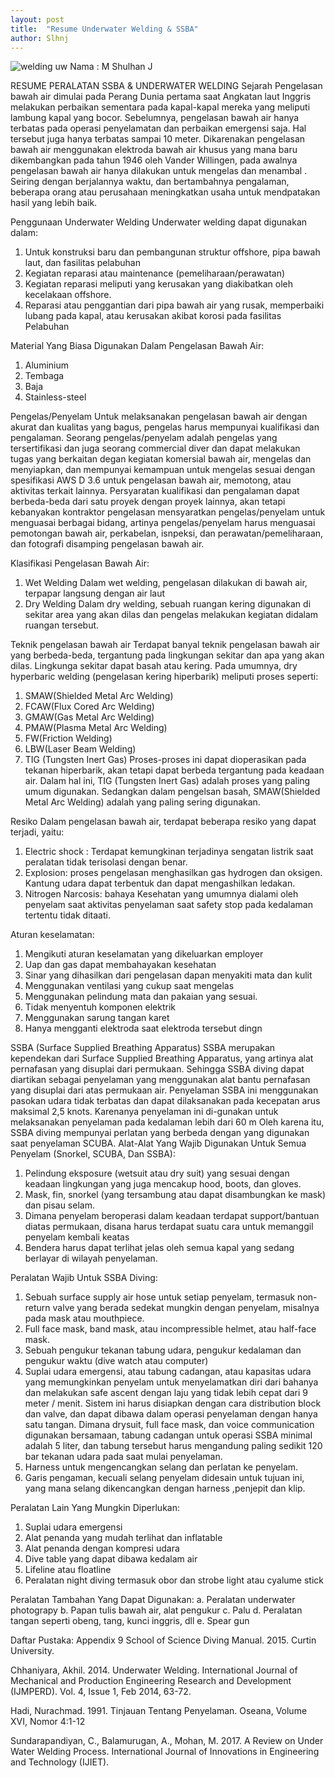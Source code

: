 ```yaml
---
layout: post
title:  "Resume Underwater Welding & SSBA"
author: Slhnj
---
```

![welding uw](https://live.staticflickr.com/65535/49174126032_8744230f39_n.jpg)
Nama 		: M Shulhan J

RESUME PERALATAN SSBA & UNDERWATER WELDING
Sejarah
Pengelasan bawah air dimulai pada Perang Dunia pertama saat Angkatan laut Inggris melakukan perbaikan sementara pada kapal-kapal mereka yang meliputi lambung kapal yang bocor. Sebelumnya, pengelasan bawah air  hanya terbatas pada operasi penyelamatan dan perbaikan emergensi saja. Hal tersebut juga hanya terbatas sampai 10 meter.
Dikarenakan pengelasan bawah air menggunakan elektroda bawah air khusus yang mana baru dikembangkan pada tahun 1946 oleh Vander Willingen, pada awalnya pengelasan bawah air hanya dilakukan untuk mengelas dan menambal . Seiring dengan berjalannya waktu, dan bertambahnya pengalaman, beberapa orang atau perusahaan meningkatkan usaha untuk mendpatakan hasil yang lebih baik.

Penggunaan Underwater Welding
Underwater welding dapat digunakan dalam:
1.	Untuk konstruksi baru dan pembangunan struktur offshore, pipa bawah laut, dan fasilitas pelabuhan
2.	Kegiatan reparasi atau maintenance (pemeliharaan/perawatan)
3.	Kegiatan reparasi meliputi yang kerusakan yang diakibatkan oleh kecelakaan offshore.
4.	Reparasi atau penggantian dari pipa bawah air yang rusak, memperbaiki lubang pada kapal, atau kerusakan akibat korosi pada fasilitas Pelabuhan

Material Yang Biasa Digunakan Dalam Pengelasan Bawah Air:
1.	Aluminium
2.	Tembaga
3.	Baja
4.	Stainless-steel

Pengelas/Penyelam
Untuk melaksanakan pengelasan bawah air dengan akurat dan kualitas yang bagus, pengelas harus mempunyai kualifikasi dan pengalaman. Seorang pengelas/penyelam adalah pengelas yang tersertifikasi dan juga seorang commercial diver dan dapat melakukan tugas yang berkaitan degan kegiatan komersial bawah air, mengelas dan menyiapkan, dan mempunyai kemampuan untuk mengelas sesuai dengan spesifikasi AWS D 3.6 untuk pengelasan bawah air, memotong, atau aktivitas terkait lainnya. Persyaratan kualifikasi dan pengalaman dapat berbeda-beda dari satu proyek dengan proyek lainnya, akan tetapi kebanyakan kontraktor pengelasan mensyaratkan pengelas/penyelam untuk menguasai berbagai bidang, artinya pengelas/penyelam harus menguasai pemotongan bawah air, perkabelan, isnpeksi, dan perawatan/pemeliharaan, dan fotografi disamping pengelasan bawah air.

Klasifikasi Pengelasan Bawah Air:
1.	Wet Welding
Dalam wet welding, pengelasan dilakukan di bawah air, terpapar langsung dengan air laut
2.	Dry Welding
Dalam dry welding, sebuah ruangan kering digunakan di sekitar area yang akan dilas dan pengelas melakukan kegiatan didalam ruangan tersebut.


Teknik pengelasan bawah air
Terdapat banyal teknik pengelasan bawah air yang berbeda-beda, tergantung pada lingkungan sekitar dan apa yang akan dilas. Lingkunga sekitar dapat basah atau kering. Pada umumnya, dry hyperbaric welding (pengelasan kering hiperbarik) meliputi proses seperti: 
1.	SMAW(Shielded Metal Arc Welding)
2.	FCAW(Flux Cored Arc Welding)
3.	GMAW(Gas Metal Arc Welding)
4.	PMAW(Plasma Metal Arc Welding)
5.	FW(Friction Welding)
6.	LBW(Laser Beam Welding)
7.	TIG (Tungsten Inert Gas)
Proses-proses ini dapat dioperasikan pada tekanan hiperbarik, akan tetapi dapat berbeda tergantung pada keadaan air. Dalam hal ini, TIG (Tungsten Inert Gas) adalah proses yang paling umum digunakan. Sedangkan dalam pengelsan basah, SMAW(Shielded Metal Arc Welding) adalah yang paling sering digunakan.


Resiko
Dalam pengelasan bawah air, terdapat beberapa resiko yang dapat terjadi, yaitu:
1.	Electric shock	: Terdapat kemungkinan terjadinya sengatan listrik saat peralatan tidak terisolasi dengan benar.
2.	Explosion: proses pengelasan menghasilkan gas hydrogen dan oksigen. Kantung udara dapat terbentuk dan dapat mengashilkan ledakan.
3.	Nitrogen Narcosis: bahaya Kesehatan yang umumnya dialami oleh penyelam saat aktivitas penyelaman saat safety stop pada kedalaman tertentu tidak ditaati.

Aturan keselamatan:
1.	Mengikuti aturan keselamatan yang dikeluarkan employer
2.	Uap dan gas dapat membahayakan kesehatan
3.	Sinar yang dihasilkan dari pengelasan dapan menyakiti mata dan kulit
4.	Menggunakan ventilasi yang cukup saat mengelas
5.	Menggunakan pelindung mata dan pakaian yang sesuai.
6.	Tidak menyentuh komponen elektrik
7.	Menggunakan sarung tangan karet
8.	Hanya mengganti elektroda saat elektroda tersebut dingn

SSBA (Surface Supplied Breathing Apparatus)
SSBA merupakan kependekan dari Surface Supplied Breathing Apparatus, yang artinya alat pernafasan yang disuplai dari permukaan. Sehingga SSBA diving dapat diartikan sebagai penyelaman yang menggunakan alat bantu pernafasan yang disuplai dari atas permukaan air. Penyelaman SSBA ini menggunakan pasokan udara tidak terbatas dan dapat dilaksanakan pada kecepatan arus maksimal 2,5 knots. Karenanya penyelaman ini di-gunakan untuk melaksanakan penyelaman pada kedalaman lebih dari 60 m Oleh karena itu, SSBA diving mempunyai perlatan yang berbeda dengan yang digunakan saat penyelaman SCUBA.
Alat-Alat Yang Wajib Digunakan Untuk Semua Penyelam (Snorkel, SCUBA, Dan SSBA):
1.	Pelindung eksposure (wetsuit atau dry suit) yang sesuai dengan keadaan lingkungan yang juga mencakup hood, boots, dan gloves.
2.	Mask, fin, snorkel (yang tersambung atau dapat disambungkan ke mask) dan pisau selam.
3.	Dimana penyelam beroperasi dalam keadaan terdapat support/bantuan diatas permukaan, disana harus terdapat suatu cara untuk memanggil penyelam kembali keatas
4.	Bendera harus dapat terlihat jelas oleh semua kapal yang sedang berlayar di wilayah penyelaman.

Peralatan Wajib Untuk SSBA Diving:
1.	Sebuah surface supply air hose untuk setiap penyelam, termasuk non-return valve yang berada sedekat mungkin dengan penyelam, misalnya pada mask atau mouthpiece.
2.	Full face mask, band mask, atau incompressible helmet, atau half-face mask.
3.	Sebuah pengukur tekanan tabung udara, pengukur kedalaman dan pengukur waktu (dive watch atau computer)
4.	Suplai udara emergensi, atau  tabung cadangan, atau kapasitas udara yang memungkinkan penyelam untuk menyelamatkan diri dari bahanya dan melakukan safe ascent dengan laju yang tidak lebih cepat dari 9 meter / menit. Sistem ini harus disiapkan dengan cara distribution block dan valve, dan dapat dibawa dalam operasi penyelaman dengan hanya satu tangan. Dimana drysuit, full face mask, dan voice communication digunakan bersamaan, tabung cadangan untuk operasi SSBA minimal adalah 5 liter, dan tabung tersebut harus mengandung paling sedikit 120 bar tekanan udara pada saat mulai penyelaman.
5.	Harness untuk mengencangkan selang dan perlatan ke penyelam.
6.	Garis pengaman, kecuali selang penyelam didesain untuk tujuan ini, yang mana selang dikencangkan dengan harness ,penjepit dan klip.
 
Peralatan Lain Yang Mungkin Diperlukan:
1.	Suplai udara emergensi
2.	Alat penanda yang mudah terlihat dan inflatable
3.	Alat penanda dengan kompresi udara
4.	Dive table yang dapat dibawa kedalam air
5.	Lifeline atau floatline
6.	Peralatan night diving termasuk obor dan strobe light atau cyalume stick


Peralatan Tambahan Yang Dapat Digunakan:
a.	Peralatan underwater photograpy
b.	Papan tulis bawah air, alat pengukur
c.	Palu
d.	Peralatan tangan seperti obeng, tang, kunci inggris, dll
e.	Spear gun 



Daftar Pustaka:
Appendix 9 School of Science Diving Manual. 2015. Curtin University.

Chhaniyara, Akhil. 2014. Underwater Welding. International Journal of Mechanical and Production Engineering Research and Development (IJMPERD). Vol. 4, Issue 1, Feb 2014, 63-72. 

Hadi, Nurachmad. 1991. Tinjauan Tentang Penyelaman. Oseana, Volume XVI, Nomor 4:1-12

Sundarapandiyan, C., Balamurugan, A., Mohan, M. 2017. A Review on Under Water Welding Process. International Journal of Innovations in Engineering and Technology (IJIET).









